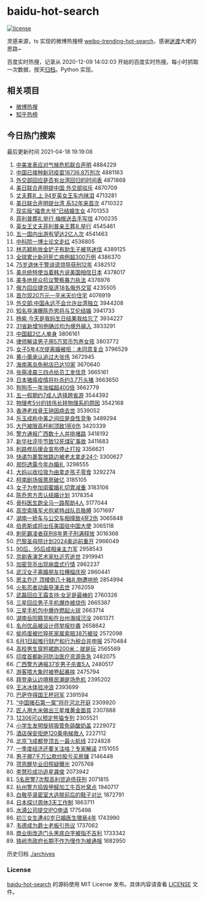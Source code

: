 # baidu-hot-search

[![license](https://img.shields.io/github/license/Arrackisarookie/baidu-hot-search)](https://github.com/Arrackisarookie/baidu-hot-search/blob/master/LICENSE)

灵感来源，ts 实现的微博热搜榜 [weibo-trending-hot-search](https://github.com/justjavac/weibo-trending-hot-search)，感谢[迷渡](https://github.com/justjavac)大佬的思路~

百度实时热搜，记录从 2020-12-09 14:02:03 开始的百度实时热搜。每小时抓取一次数据，按天[归档](./archives)。Python 实现。

## 相关项目
+ [微博热搜](https://github.com/Arrackisarookie/weibo-hot-search)
+ [知乎热榜](https://github.com/Arrackisarookie/zhihu-top-search)

## 今日热门搜索

<!-- Rank Begin -->

最后更新时间 2021-04-18 19:19:08

1. [中美发表应对气候危机联合声明](http://www.baidu.com/baidu?cl=3&tn=SE_baiduhomet8_jmjb7mjw&rsv_dl=fyb_top&fr=top1000&wd=%D6%D0%C3%C0%B7%A2%B1%ED%D3%A6%B6%D4%C6%F8%BA%F2%CE%A3%BB%FA%C1%AA%BA%CF%C9%F9%C3%F7) 4884229
1. [中国已接种新冠疫苗18736.8万剂次](http://www.baidu.com/baidu?cl=3&tn=SE_baiduhomet8_jmjb7mjw&rsv_dl=fyb_top&fr=top1000&wd=%D6%D0%B9%FA%D2%D1%BD%D3%D6%D6%D0%C2%B9%DA%D2%DF%C3%E718736.8%CD%F2%BC%C1%B4%CE) 4881163
1. [外交部回应是否有台湾回归的时间表](http://www.baidu.com/baidu?cl=3&tn=SE_baiduhomet8_jmjb7mjw&rsv_dl=fyb_top&fr=top1000&wd=%CD%E2%BD%BB%B2%BF%BB%D8%D3%A6%CA%C7%B7%F1%D3%D0%CC%A8%CD%E5%BB%D8%B9%E9%B5%C4%CA%B1%BC%E4%B1%ED) 4871868
1. [美日联合声明提中国 外交部驳斥](http://www.baidu.com/baidu?cl=3&tn=SE_baiduhomet8_jmjb7mjw&rsv_dl=fyb_top&fr=top1000&wd=%C3%C0%C8%D5%C1%AA%BA%CF%C9%F9%C3%F7%CC%E1%D6%D0%B9%FA%20%CD%E2%BD%BB%B2%BF%B2%B5%B3%E2) 4870709
1. [丈夫葬礼上 94岁英女王车内抹泪](http://www.baidu.com/baidu?cl=3&tn=SE_baiduhomet8_jmjb7mjw&rsv_dl=fyb_top&fr=top1000&wd=%D5%C9%B7%F2%D4%E1%C0%F1%C9%CF%2094%CB%EA%D3%A2%C5%AE%CD%F5%B3%B5%C4%DA%C4%A8%C0%E1) 4713281
1. [美日联合声明提台湾 系52年来首次](http://www.baidu.com/baidu?cl=3&tn=SE_baiduhomet8_jmjb7mjw&rsv_dl=fyb_top&fr=top1000&wd=%C3%C0%C8%D5%C1%AA%BA%CF%C9%F9%C3%F7%CC%E1%CC%A8%CD%E5%20%CF%B552%C4%EA%C0%B4%CA%D7%B4%CE) 4710322
1. [现实版“福贵大爷”已结婚生女](http://www.baidu.com/baidu?cl=3&tn=SE_baiduhomet8_jmjb7mjw&rsv_dl=fyb_top&fr=top1000&wd=%CF%D6%CA%B5%B0%E6%A1%B0%B8%A3%B9%F3%B4%F3%D2%AF%A1%B1%D2%D1%BD%E1%BB%E9%C9%FA%C5%AE) 4701353
1. [菲利普葬礼举行 梅根送去手写信](http://www.baidu.com/baidu?cl=3&tn=SE_baiduhomet8_jmjb7mjw&rsv_dl=fyb_top&fr=top1000&wd=%B7%C6%C0%FB%C6%D5%D4%E1%C0%F1%BE%D9%D0%D0%20%C3%B7%B8%F9%CB%CD%C8%A5%CA%D6%D0%B4%D0%C5) 4700235
1. [英女王丈夫菲利普亲王葬礼举行](http://www.baidu.com/baidu?cl=3&tn=SE_baiduhomet8_jmjb7mjw&rsv_dl=fyb_top&fr=top1000&wd=%D3%A2%C5%AE%CD%F5%D5%C9%B7%F2%B7%C6%C0%FB%C6%D5%C7%D7%CD%F5%D4%E1%C0%F1%BE%D9%D0%D0) 4545461
1. [五一国内出游有望达2亿人次](http://www.baidu.com/baidu?cl=3&tn=SE_baiduhomet8_jmjb7mjw&rsv_dl=fyb_top&fr=top1000&wd=%CE%E5%D2%BB%B9%FA%C4%DA%B3%F6%D3%CE%D3%D0%CD%FB%B4%EF2%D2%DA%C8%CB%B4%CE) 4541463
1. [中科院一博士论文走红](http://www.baidu.com/baidu?cl=3&tn=SE_baiduhomet8_jmjb7mjw&rsv_dl=fyb_top&fr=top1000&wd=%D6%D0%BF%C6%D4%BA%D2%BB%B2%A9%CA%BF%C2%DB%CE%C4%D7%DF%BA%EC) 4536805
1. [林志颖称放金铲子有助生子被骂迷信](http://www.baidu.com/baidu?cl=3&tn=SE_baiduhomet8_jmjb7mjw&rsv_dl=fyb_top&fr=top1000&wd=%C1%D6%D6%BE%D3%B1%B3%C6%B7%C5%BD%F0%B2%F9%D7%D3%D3%D0%D6%FA%C9%FA%D7%D3%B1%BB%C2%EE%C3%D4%D0%C5) 4389125
1. [全球累计新冠死亡病例超300万例](http://www.baidu.com/baidu?cl=3&tn=SE_baiduhomet8_jmjb7mjw&rsv_dl=fyb_top&fr=top1000&wd=%C8%AB%C7%F2%C0%DB%BC%C6%D0%C2%B9%DA%CB%C0%CD%F6%B2%A1%C0%FD%B3%AC300%CD%F2%C0%FD) 4386370
1. [75岁退休干警诽谤领导获刑12年](http://www.baidu.com/baidu?cl=3&tn=SE_baiduhomet8_jmjb7mjw&rsv_dl=fyb_top&fr=top1000&wd=75%CB%EA%CD%CB%D0%DD%B8%C9%BE%AF%B7%CC%B0%F9%C1%EC%B5%BC%BB%F1%D0%CC12%C4%EA) 4382512
1. [美总统特使当着韩方说美国相信日本](http://www.baidu.com/baidu?cl=3&tn=SE_baiduhomet8_jmjb7mjw&rsv_dl=fyb_top&fr=top1000&wd=%C3%C0%D7%DC%CD%B3%CC%D8%CA%B9%B5%B1%D7%C5%BA%AB%B7%BD%CB%B5%C3%C0%B9%FA%CF%E0%D0%C5%C8%D5%B1%BE) 4378017
1. [美多地民众抗议警察暴力执法](http://www.baidu.com/baidu?cl=3&tn=SE_baiduhomet8_jmjb7mjw&rsv_dl=fyb_top&fr=top1000&wd=%C3%C0%B6%E0%B5%D8%C3%F1%D6%DA%BF%B9%D2%E9%BE%AF%B2%EC%B1%A9%C1%A6%D6%B4%B7%A8) 4376976
1. [俄方回应捷克驱逐18名俄外交官](http://www.baidu.com/baidu?cl=3&tn=SE_baiduhomet8_jmjb7mjw&rsv_dl=fyb_top&fr=top1000&wd=%B6%ED%B7%BD%BB%D8%D3%A6%BD%DD%BF%CB%C7%FD%D6%F018%C3%FB%B6%ED%CD%E2%BD%BB%B9%D9) 4235505
1. [首尔现20万元一平米天价住宅](http://www.baidu.com/baidu?cl=3&tn=SE_baiduhomet8_jmjb7mjw&rsv_dl=fyb_top&fr=top1000&wd=%CA%D7%B6%FB%CF%D620%CD%F2%D4%AA%D2%BB%C6%BD%C3%D7%CC%EC%BC%DB%D7%A1%D5%AC) 4076919
1. [外交部:中国永远不会允许台湾独立](http://www.baidu.com/baidu?cl=3&tn=SE_baiduhomet8_jmjb7mjw&rsv_dl=fyb_top&fr=top1000&wd=%CD%E2%BD%BB%B2%BF%3A%D6%D0%B9%FA%D3%C0%D4%B6%B2%BB%BB%E1%D4%CA%D0%ED%CC%A8%CD%E5%B6%C0%C1%A2) 3944208
1. [知名导演曝陈乔恩将与艾伦结婚](http://www.baidu.com/baidu?cl=3&tn=SE_baiduhomet8_jmjb7mjw&rsv_dl=fyb_top&fr=top1000&wd=%D6%AA%C3%FB%B5%BC%D1%DD%C6%D8%B3%C2%C7%C7%B6%F7%BD%AB%D3%EB%B0%AC%C2%D7%BD%E1%BB%E9) 3941733
1. [杨紫 今天是我妈生日结果我给忘了](http://www.baidu.com/baidu?cl=3&tn=SE_baiduhomet8_jmjb7mjw&rsv_dl=fyb_top&fr=top1000&wd=%D1%EE%D7%CF%20%BD%F1%CC%EC%CA%C7%CE%D2%C2%E8%C9%FA%C8%D5%BD%E1%B9%FB%CE%D2%B8%F8%CD%FC%C1%CB) 3934227
1. [31省新增16例确诊均为境外输入](http://www.baidu.com/baidu?cl=3&tn=SE_baiduhomet8_jmjb7mjw&rsv_dl=fyb_top&fr=top1000&wd=31%CA%A1%D0%C2%D4%F616%C0%FD%C8%B7%D5%EF%BE%F9%CE%AA%BE%B3%CD%E2%CA%E4%C8%EB) 3933291
1. [中国超2亿人单身](http://www.baidu.com/baidu?cl=3&tn=SE_baiduhomet8_jmjb7mjw&rsv_dl=fyb_top&fr=top1000&wd=%D6%D0%B9%FA%B3%AC2%D2%DA%C8%CB%B5%A5%C9%ED) 3806161
1. [律师解读男子用5万冥币包养女孩](http://www.baidu.com/baidu?cl=3&tn=SE_baiduhomet8_jmjb7mjw&rsv_dl=fyb_top&fr=top1000&wd=%C2%C9%CA%A6%BD%E2%B6%C1%C4%D0%D7%D3%D3%C35%CD%F2%DA%A4%B1%D2%B0%FC%D1%F8%C5%AE%BA%A2) 3803772
1. [女子5年4次提离婚被拒：未同意复合](http://www.baidu.com/baidu?cl=3&tn=SE_baiduhomet8_jmjb7mjw&rsv_dl=fyb_top&fr=top1000&wd=%C5%AE%D7%D35%C4%EA4%B4%CE%CC%E1%C0%EB%BB%E9%B1%BB%BE%DC%A3%BA%CE%B4%CD%AC%D2%E2%B8%B4%BA%CF) 3796529
1. [黄小蕾承认追过大张伟](http://www.baidu.com/baidu?cl=3&tn=SE_baiduhomet8_jmjb7mjw&rsv_dl=fyb_top&fr=top1000&wd=%BB%C6%D0%A1%C0%D9%B3%D0%C8%CF%D7%B7%B9%FD%B4%F3%D5%C5%CE%B0) 3672945
1. [海南离岛免税店已达10家](http://www.baidu.com/baidu?cl=3&tn=SE_baiduhomet8_jmjb7mjw&rsv_dl=fyb_top&fr=top1000&wd=%BA%A3%C4%CF%C0%EB%B5%BA%C3%E2%CB%B0%B5%EA%D2%D1%B4%EF10%BC%D2) 3670640
1. [张萌凌晨三四点给员工发信息](http://www.baidu.com/baidu?cl=3&tn=SE_baiduhomet8_jmjb7mjw&rsv_dl=fyb_top&fr=top1000&wd=%D5%C5%C3%C8%C1%E8%B3%BF%C8%FD%CB%C4%B5%E3%B8%F8%D4%B1%B9%A4%B7%A2%D0%C5%CF%A2) 3665161
1. [日本猪瘟疫情将扑杀约3.7万头猪](http://www.baidu.com/baidu?cl=3&tn=SE_baiduhomet8_jmjb7mjw&rsv_dl=fyb_top&fr=top1000&wd=%C8%D5%B1%BE%D6%ED%CE%C1%D2%DF%C7%E9%BD%AB%C6%CB%C9%B1%D4%BC3.7%CD%F2%CD%B7%D6%ED) 3663650
1. [狗狗币一年涨幅超400倍](http://www.baidu.com/baidu?cl=3&tn=SE_baiduhomet8_jmjb7mjw&rsv_dl=fyb_top&fr=top1000&wd=%B9%B7%B9%B7%B1%D2%D2%BB%C4%EA%D5%C7%B7%F9%B3%AC400%B1%B6) 3662779
1. [五一假期约7成人选择跨省游](http://www.baidu.com/baidu?cl=3&tn=SE_baiduhomet8_jmjb7mjw&rsv_dl=fyb_top&fr=top1000&wd=%CE%E5%D2%BB%BC%D9%C6%DA%D4%BC7%B3%C9%C8%CB%D1%A1%D4%F1%BF%E7%CA%A1%D3%CE) 3544392
1. [物理考5分的钱伟长转物理系的原因](http://www.baidu.com/baidu?cl=3&tn=SE_baiduhomet8_jmjb7mjw&rsv_dl=fyb_top&fr=top1000&wd=%CE%EF%C0%ED%BF%BC5%B7%D6%B5%C4%C7%AE%CE%B0%B3%A4%D7%AA%CE%EF%C0%ED%CF%B5%B5%C4%D4%AD%D2%F2) 3542168
1. [香港老戏骨王钟因病去世](http://www.baidu.com/baidu?cl=3&tn=SE_baiduhomet8_jmjb7mjw&rsv_dl=fyb_top&fr=top1000&wd=%CF%E3%B8%DB%C0%CF%CF%B7%B9%C7%CD%F5%D6%D3%D2%F2%B2%A1%C8%A5%CA%C0) 3539052
1. [乐玉成称中美之间应是良性竞争](http://www.baidu.com/baidu?cl=3&tn=SE_baiduhomet8_jmjb7mjw&rsv_dl=fyb_top&fr=top1000&wd=%C0%D6%D3%F1%B3%C9%B3%C6%D6%D0%C3%C0%D6%AE%BC%E4%D3%A6%CA%C7%C1%BC%D0%D4%BE%BA%D5%F9) 3489294
1. [大巴被限高杆削顶致1死6伤](http://www.baidu.com/baidu?cl=3&tn=SE_baiduhomet8_jmjb7mjw&rsv_dl=fyb_top&fr=top1000&wd=%B4%F3%B0%CD%B1%BB%CF%DE%B8%DF%B8%CB%CF%F7%B6%A5%D6%C21%CB%C06%C9%CB) 3420339
1. [警方通报广西数十人并排堵路](http://www.baidu.com/baidu?cl=3&tn=SE_baiduhomet8_jmjb7mjw&rsv_dl=fyb_top&fr=top1000&wd=%BE%AF%B7%BD%CD%A8%B1%A8%B9%E3%CE%F7%CA%FD%CA%AE%C8%CB%B2%A2%C5%C5%B6%C2%C2%B7) 3418192
1. [新华社评毕节致12死煤矿事故](http://www.baidu.com/baidu?cl=3&tn=SE_baiduhomet8_jmjb7mjw&rsv_dl=fyb_top&fr=top1000&wd=%D0%C2%BB%AA%C9%E7%C6%C0%B1%CF%BD%DA%D6%C212%CB%C0%C3%BA%BF%F3%CA%C2%B9%CA) 3411683
1. [利路修后援会宣布停止打投](http://www.baidu.com/baidu?cl=3&tn=SE_baiduhomet8_jmjb7mjw&rsv_dl=fyb_top&fr=top1000&wd=%C0%FB%C2%B7%D0%DE%BA%F3%D4%AE%BB%E1%D0%FB%B2%BC%CD%A3%D6%B9%B4%F2%CD%B6) 3356621
1. [快递包裹暂放路边被老太拿走24个](http://www.baidu.com/baidu?cl=3&tn=SE_baiduhomet8_jmjb7mjw&rsv_dl=fyb_top&fr=top1000&wd=%BF%EC%B5%DD%B0%FC%B9%FC%D4%DD%B7%C5%C2%B7%B1%DF%B1%BB%C0%CF%CC%AB%C4%C3%D7%DF24%B8%F6) 3300627
1. [郑恺透露今年办婚礼](http://www.baidu.com/baidu?cl=3&tn=SE_baiduhomet8_jmjb7mjw&rsv_dl=fyb_top&fr=top1000&wd=%D6%A3%E2%FD%CD%B8%C2%B6%BD%F1%C4%EA%B0%EC%BB%E9%C0%F1) 3298555
1. [大妈以收垃圾为由拿走孩子零食](http://www.baidu.com/baidu?cl=3&tn=SE_baiduhomet8_jmjb7mjw&rsv_dl=fyb_top&fr=top1000&wd=%B4%F3%C2%E8%D2%D4%CA%D5%C0%AC%BB%F8%CE%AA%D3%C9%C4%C3%D7%DF%BA%A2%D7%D3%C1%E3%CA%B3) 3292274
1. [柯南剧场版票房破亿](http://www.baidu.com/baidu?cl=3&tn=SE_baiduhomet8_jmjb7mjw&rsv_dl=fyb_top&fr=top1000&wd=%BF%C2%C4%CF%BE%E7%B3%A1%B0%E6%C6%B1%B7%BF%C6%C6%D2%DA) 3185105
1. [女子为参加闺蜜婚礼切胃减重](http://www.baidu.com/baidu?cl=3&tn=SE_baiduhomet8_jmjb7mjw&rsv_dl=fyb_top&fr=top1000&wd=%C5%AE%D7%D3%CE%AA%B2%CE%BC%D3%B9%EB%C3%DB%BB%E9%C0%F1%C7%D0%CE%B8%BC%F5%D6%D8) 3183106
1. [陈乔恩方否认结婚计划](http://www.baidu.com/baidu?cl=3&tn=SE_baiduhomet8_jmjb7mjw&rsv_dl=fyb_top&fr=top1000&wd=%B3%C2%C7%C7%B6%F7%B7%BD%B7%F1%C8%CF%BD%E1%BB%E9%BC%C6%BB%AE) 3178354
1. [骨科医生跑全马一路帮助4人](http://www.baidu.com/baidu?cl=3&tn=SE_baiduhomet8_jmjb7mjw&rsv_dl=fyb_top&fr=top1000&wd=%B9%C7%BF%C6%D2%BD%C9%FA%C5%DC%C8%AB%C2%ED%D2%BB%C2%B7%B0%EF%D6%FA4%C8%CB) 3177044
1. [高空索降军犬抱紧特战队员胳膊](http://www.baidu.com/baidu?cl=3&tn=SE_baiduhomet8_jmjb7mjw&rsv_dl=fyb_top&fr=top1000&wd=%B8%DF%BF%D5%CB%F7%BD%B5%BE%FC%C8%AE%B1%A7%BD%F4%CC%D8%D5%BD%B6%D3%D4%B1%B8%EC%B2%B2) 3071697
1. [湖南一轿车与公交车相撞致4死2伤](http://www.baidu.com/baidu?cl=3&tn=SE_baiduhomet8_jmjb7mjw&rsv_dl=fyb_top&fr=top1000&wd=%BA%FE%C4%CF%D2%BB%BD%CE%B3%B5%D3%EB%B9%AB%BD%BB%B3%B5%CF%E0%D7%B2%D6%C24%CB%C02%C9%CB) 3065848
1. [伯恩斯或将出任美国驻中国大使](http://www.baidu.com/baidu?cl=3&tn=SE_baiduhomet8_jmjb7mjw&rsv_dl=fyb_top&fr=top1000&wd=%B2%AE%B6%F7%CB%B9%BB%F2%BD%AB%B3%F6%C8%CE%C3%C0%B9%FA%D7%A4%D6%D0%B9%FA%B4%F3%CA%B9) 3065118
1. [刺死霸凌者获刑8年男子刑满释放](http://www.baidu.com/baidu?cl=3&tn=SE_baiduhomet8_jmjb7mjw&rsv_dl=fyb_top&fr=top1000&wd=%B4%CC%CB%C0%B0%D4%C1%E8%D5%DF%BB%F1%D0%CC8%C4%EA%C4%D0%D7%D3%D0%CC%C2%FA%CA%CD%B7%C5) 3016368
1. [巴黎圣母院计划2024奥运前重开](http://www.baidu.com/baidu?cl=3&tn=SE_baiduhomet8_jmjb7mjw&rsv_dl=fyb_top&fr=top1000&wd=%B0%CD%C0%E8%CA%A5%C4%B8%D4%BA%BC%C6%BB%AE2024%B0%C2%D4%CB%C7%B0%D6%D8%BF%AA) 2966049
1. [90后、95后成相亲主力军](http://www.baidu.com/baidu?cl=3&tn=SE_baiduhomet8_jmjb7mjw&rsv_dl=fyb_top&fr=top1000&wd=90%BA%F3%A1%A295%BA%F3%B3%C9%CF%E0%C7%D7%D6%F7%C1%A6%BE%FC) 2958543
1. [京剧表演艺术家杜近芳逝世](http://www.baidu.com/baidu?cl=3&tn=SE_baiduhomet8_jmjb7mjw&rsv_dl=fyb_top&fr=top1000&wd=%BE%A9%BE%E7%B1%ED%D1%DD%D2%D5%CA%F5%BC%D2%B6%C5%BD%FC%B7%BC%CA%C5%CA%C0) 2919941
1. [加密货币出现崩盘式行情](http://www.baidu.com/baidu?cl=3&tn=SE_baiduhomet8_jmjb7mjw&rsv_dl=fyb_top&fr=top1000&wd=%BC%D3%C3%DC%BB%F5%B1%D2%B3%F6%CF%D6%B1%C0%C5%CC%CA%BD%D0%D0%C7%E9) 2862237
1. [武汉女子离婚朋友拉横幅庆祝](http://www.baidu.com/baidu?cl=3&tn=SE_baiduhomet8_jmjb7mjw&rsv_dl=fyb_top&fr=top1000&wd=%CE%E4%BA%BA%C5%AE%D7%D3%C0%EB%BB%E9%C5%F3%D3%D1%C0%AD%BA%E1%B7%F9%C7%EC%D7%A3) 2860441
1. [房主乔迁 顶楼倒几十箱礼物遭哄抢](http://www.baidu.com/baidu?cl=3&tn=SE_baiduhomet8_jmjb7mjw&rsv_dl=fyb_top&fr=top1000&wd=%B7%BF%D6%F7%C7%C7%C7%A8%20%B6%A5%C2%A5%B5%B9%BC%B8%CA%AE%CF%E4%C0%F1%CE%EF%D4%E2%BA%E5%C7%C0) 2854994
1. [火影忍者动画导演去世](http://www.baidu.com/baidu?cl=3&tn=SE_baiduhomet8_jmjb7mjw&rsv_dl=fyb_top&fr=top1000&wd=%BB%F0%D3%B0%C8%CC%D5%DF%B6%AF%BB%AD%B5%BC%D1%DD%C8%A5%CA%C0) 2762059
1. [武磊回应王霜支持:女足是最棒的](http://www.baidu.com/baidu?cl=3&tn=SE_baiduhomet8_jmjb7mjw&rsv_dl=fyb_top&fr=top1000&wd=%CE%E4%C0%DA%BB%D8%D3%A6%CD%F5%CB%AA%D6%A7%B3%D6%3A%C5%AE%D7%E3%CA%C7%D7%EE%B0%F4%B5%C4) 2760326
1. [三星回应男子手机爆炸被烧伤](http://www.baidu.com/baidu?cl=3&tn=SE_baiduhomet8_jmjb7mjw&rsv_dl=fyb_top&fr=top1000&wd=%C8%FD%D0%C7%BB%D8%D3%A6%C4%D0%D7%D3%CA%D6%BB%FA%B1%AC%D5%A8%B1%BB%C9%D5%C9%CB) 2665387
1. [三星手机包中爆炸燃起火球](http://www.baidu.com/baidu?cl=3&tn=SE_baiduhomet8_jmjb7mjw&rsv_dl=fyb_top&fr=top1000&wd=%C8%FD%D0%C7%CA%D6%BB%FA%B0%FC%D6%D0%B1%AC%D5%A8%C8%BC%C6%F0%BB%F0%C7%F2) 2663714
1. [湖南岳阳籍货船在台州海域沉没](http://www.baidu.com/baidu?cl=3&tn=SE_baiduhomet8_jmjb7mjw&rsv_dl=fyb_top&fr=top1000&wd=%BA%FE%C4%CF%D4%C0%D1%F4%BC%AE%BB%F5%B4%AC%D4%DA%CC%A8%D6%DD%BA%A3%D3%F2%B3%C1%C3%BB) 2661371
1. [名创优品被设计师举报抄袭](http://www.baidu.com/baidu?cl=3&tn=SE_baiduhomet8_jmjb7mjw&rsv_dl=fyb_top&fr=top1000&wd=%C3%FB%B4%B4%D3%C5%C6%B7%B1%BB%C9%E8%BC%C6%CA%A6%BE%D9%B1%A8%B3%AD%CF%AE) 2658642
1. [偷鸡蛋被拦猝死家属索赔38万被驳](http://www.baidu.com/baidu?cl=3&tn=SE_baiduhomet8_jmjb7mjw&rsv_dl=fyb_top&fr=top1000&wd=%CD%B5%BC%A6%B5%B0%B1%BB%C0%B9%E2%A7%CB%C0%BC%D2%CA%F4%CB%F7%C5%E238%CD%F2%B1%BB%B2%B5) 2572098
1. [6月1日起推行财产和行为税合并申报](http://www.baidu.com/baidu?cl=3&tn=SE_baiduhomet8_jmjb7mjw&rsv_dl=fyb_top&fr=top1000&wd=6%D4%C21%C8%D5%C6%F0%CD%C6%D0%D0%B2%C6%B2%FA%BA%CD%D0%D0%CE%AA%CB%B0%BA%CF%B2%A2%C9%EA%B1%A8) 2570484
1. [高校男生穿短裙跑200米：就是玩](http://www.baidu.com/baidu?cl=3&tn=SE_baiduhomet8_jmjb7mjw&rsv_dl=fyb_top&fr=top1000&wd=%B8%DF%D0%A3%C4%D0%C9%FA%B4%A9%B6%CC%C8%B9%C5%DC200%C3%D7%A3%BA%BE%CD%CA%C7%CD%E6) 2565589
1. [印度首都新冠防治医疗资源告急](http://www.baidu.com/baidu?cl=3&tn=SE_baiduhomet8_jmjb7mjw&rsv_dl=fyb_top&fr=top1000&wd=%D3%A1%B6%C8%CA%D7%B6%BC%D0%C2%B9%DA%B7%C0%D6%CE%D2%BD%C1%C6%D7%CA%D4%B4%B8%E6%BC%B1) 2482075
1. [广西警方通报37岁男子杀害5人](http://www.baidu.com/baidu?cl=3&tn=SE_baiduhomet8_jmjb7mjw&rsv_dl=fyb_top&fr=top1000&wd=%B9%E3%CE%F7%BE%AF%B7%BD%CD%A8%B1%A837%CB%EA%C4%D0%D7%D3%C9%B1%BA%A65%C8%CB) 2480517
1. [游客喂大象时被卷起暴摔](http://www.baidu.com/baidu?cl=3&tn=SE_baiduhomet8_jmjb7mjw&rsv_dl=fyb_top&fr=top1000&wd=%D3%CE%BF%CD%CE%B9%B4%F3%CF%F3%CA%B1%B1%BB%BE%ED%C6%F0%B1%A9%CB%A4) 2475794
1. [拜登承认边境移民潮是场危机](http://www.baidu.com/baidu?cl=3&tn=SE_baiduhomet8_jmjb7mjw&rsv_dl=fyb_top&fr=top1000&wd=%B0%DD%B5%C7%B3%D0%C8%CF%B1%DF%BE%B3%D2%C6%C3%F1%B3%B1%CA%C7%B3%A1%CE%A3%BB%FA) 2395202
1. [王冰冰体验冲浪](http://www.baidu.com/baidu?cl=3&tn=SE_baiduhomet8_jmjb7mjw&rsv_dl=fyb_top&fr=top1000&wd=%CD%F5%B1%F9%B1%F9%CC%E5%D1%E9%B3%E5%C0%CB) 2393699
1. [巴萨夺得国王杯冠军](http://www.baidu.com/baidu?cl=3&tn=SE_baiduhomet8_jmjb7mjw&rsv_dl=fyb_top&fr=top1000&wd=%B0%CD%C8%F8%B6%E1%B5%C3%B9%FA%CD%F5%B1%AD%B9%DA%BE%FC) 2391594
1. [“中国赌石第一案”将在河北开庭](http://www.baidu.com/baidu?cl=3&tn=SE_baiduhomet8_jmjb7mjw&rsv_dl=fyb_top&fr=top1000&wd=%A1%B0%D6%D0%B9%FA%B6%C4%CA%AF%B5%DA%D2%BB%B0%B8%A1%B1%BD%AB%D4%DA%BA%D3%B1%B1%BF%AA%CD%A5) 2309920
1. [匠人用大米做出三星堆黄金面具](http://www.baidu.com/baidu?cl=3&tn=SE_baiduhomet8_jmjb7mjw&rsv_dl=fyb_top&fr=top1000&wd=%BD%B3%C8%CB%D3%C3%B4%F3%C3%D7%D7%F6%B3%F6%C8%FD%D0%C7%B6%D1%BB%C6%BD%F0%C3%E6%BE%DF) 2307888
1. [12306可以预定熊猫专列](http://www.baidu.com/baidu?cl=3&tn=SE_baiduhomet8_jmjb7mjw&rsv_dl=fyb_top&fr=top1000&wd=12306%BF%C9%D2%D4%D4%A4%B6%A8%D0%DC%C3%A8%D7%A8%C1%D0) 2305521
1. [小学生发明旋转吸管免舔酸奶盖](http://www.baidu.com/baidu?cl=3&tn=SE_baiduhomet8_jmjb7mjw&rsv_dl=fyb_top&fr=top1000&wd=%D0%A1%D1%A7%C9%FA%B7%A2%C3%F7%D0%FD%D7%AA%CE%FC%B9%DC%C3%E2%CC%F2%CB%E1%C4%CC%B8%C7) 2229072
1. [酒店保安拒绝120乘电梯救人](http://www.baidu.com/baidu?cl=3&tn=SE_baiduhomet8_jmjb7mjw&rsv_dl=fyb_top&fr=top1000&wd=%BE%C6%B5%EA%B1%A3%B0%B2%BE%DC%BE%F8120%B3%CB%B5%E7%CC%DD%BE%C8%C8%CB) 2227112
1. [北京飞成都登顶五一最火航线](http://www.baidu.com/baidu?cl=3&tn=SE_baiduhomet8_jmjb7mjw&rsv_dl=fyb_top&fr=top1000&wd=%B1%B1%BE%A9%B7%C9%B3%C9%B6%BC%B5%C7%B6%A5%CE%E5%D2%BB%D7%EE%BB%F0%BA%BD%CF%DF) 2224828
1. [一季度经济还要关注啥？专家解读](http://www.baidu.com/baidu?cl=3&tn=SE_baiduhomet8_jmjb7mjw&rsv_dl=fyb_top&fr=top1000&wd=%D2%BB%BC%BE%B6%C8%BE%AD%BC%C3%BB%B9%D2%AA%B9%D8%D7%A2%C9%B6%A3%BF%D7%A8%BC%D2%BD%E2%B6%C1) 2151055
1. [男子挪7千万公款炒股亏买房赚](http://www.baidu.com/baidu?cl=3&tn=SE_baiduhomet8_jmjb7mjw&rsv_dl=fyb_top&fr=top1000&wd=%C4%D0%D7%D3%C5%B27%C7%A7%CD%F2%B9%AB%BF%EE%B3%B4%B9%C9%BF%F7%C2%F2%B7%BF%D7%AC) 2146448
1. [项思醒毕业旧照疑曝光](http://www.baidu.com/baidu?cl=3&tn=SE_baiduhomet8_jmjb7mjw&rsv_dl=fyb_top&fr=top1000&wd=%CF%EE%CB%BC%D0%D1%B1%CF%D2%B5%BE%C9%D5%D5%D2%C9%C6%D8%B9%E2) 2075768
1. [李慧珍成功追星龚俊](http://www.baidu.com/baidu?cl=3&tn=SE_baiduhomet8_jmjb7mjw&rsv_dl=fyb_top&fr=top1000&wd=%C0%EE%BB%DB%D5%E4%B3%C9%B9%A6%D7%B7%D0%C7%B9%A8%BF%A1) 2073942
1. [5名民警7次帮高利贷追债获刑](http://www.baidu.com/baidu?cl=3&tn=SE_baiduhomet8_jmjb7mjw&rsv_dl=fyb_top&fr=top1000&wd=5%C3%FB%C3%F1%BE%AF7%B4%CE%B0%EF%B8%DF%C0%FB%B4%FB%D7%B7%D5%AE%BB%F1%D0%CC) 2071815
1. [杭州警方捣毁甲醛加工牛百叶窝点](http://www.baidu.com/baidu?cl=3&tn=SE_baiduhomet8_jmjb7mjw&rsv_dl=fyb_top&fr=top1000&wd=%BA%BC%D6%DD%BE%AF%B7%BD%B5%B7%BB%D9%BC%D7%C8%A9%BC%D3%B9%A4%C5%A3%B0%D9%D2%B6%CE%D1%B5%E3) 1940717
1. [白敬亭录密室大逃脱前后的鞋子对比](http://www.baidu.com/baidu?cl=3&tn=SE_baiduhomet8_jmjb7mjw&rsv_dl=fyb_top&fr=top1000&wd=%B0%D7%BE%B4%CD%A4%C2%BC%C3%DC%CA%D2%B4%F3%CC%D3%CD%D1%C7%B0%BA%F3%B5%C4%D0%AC%D7%D3%B6%D4%B1%C8) 1872791
1. [日本探讨周休3天工作制](http://www.baidu.com/baidu?cl=3&tn=SE_baiduhomet8_jmjb7mjw&rsv_dl=fyb_top&fr=top1000&wd=%C8%D5%B1%BE%CC%BD%CC%D6%D6%DC%D0%DD3%CC%EC%B9%A4%D7%F7%D6%C6) 1863711
1. [水滴公司提交IPO申请](http://www.baidu.com/baidu?cl=3&tn=SE_baiduhomet8_jmjb7mjw&rsv_dl=fyb_top&fr=top1000&wd=%CB%AE%B5%CE%B9%AB%CB%BE%CC%E1%BD%BBIPO%C9%EA%C7%EB) 1775498
1. [初三女生遭40岁已婚医生猥亵4年](http://www.baidu.com/baidu?cl=3&tn=SE_baiduhomet8_jmjb7mjw&rsv_dl=fyb_top&fr=top1000&wd=%B3%F5%C8%FD%C5%AE%C9%FA%D4%E240%CB%EA%D2%D1%BB%E9%D2%BD%C9%FA%E2%AB%D9%F44%C4%EA) 1743990
1. [韦德成为爵士老板引热议](http://www.baidu.com/baidu?cl=3&tn=SE_baiduhomet8_jmjb7mjw&rsv_dl=fyb_top&fr=top1000&wd=%CE%A4%B5%C2%B3%C9%CE%AA%BE%F4%CA%BF%C0%CF%B0%E5%D2%FD%C8%C8%D2%E9) 1737062
1. [商业街改造门头黑底白字被指不吉利](http://www.baidu.com/baidu?cl=3&tn=SE_baiduhomet8_jmjb7mjw&rsv_dl=fyb_top&fr=top1000&wd=%C9%CC%D2%B5%BD%D6%B8%C4%D4%EC%C3%C5%CD%B7%BA%DA%B5%D7%B0%D7%D7%D6%B1%BB%D6%B8%B2%BB%BC%AA%C0%FB) 1733342
1. [铁岭市政府长期不作为慢作为被通报](http://www.baidu.com/baidu?cl=3&tn=SE_baiduhomet8_jmjb7mjw&rsv_dl=fyb_top&fr=top1000&wd=%CC%FA%C1%EB%CA%D0%D5%FE%B8%AE%B3%A4%C6%DA%B2%BB%D7%F7%CE%AA%C2%FD%D7%F7%CE%AA%B1%BB%CD%A8%B1%A8) 1682950
<!-- Rank End -->

历史归档 [./archives](./archives)

### License

[baidu-hot-search](https://github.com/Arrackisarookie/baidu-hot-search) 的源码使用 MIT License 发布。具体内容请查看 [LICENSE](./LICENSE) 文件。
